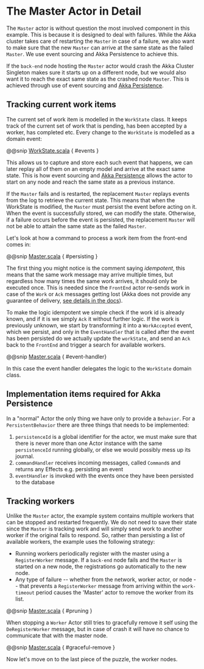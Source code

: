 # The Master Actor in Detail

The `Master` actor is without question the most involved component in this example. 
This is because it is designed to deal with failures. While the Akka cluster takes care of restarting the `Master` in case of a failure, we also want to make sure that the new `Master` can arrive at the same state as the failed `Master`. We use event sourcing and Akka Persistence to achieve this.

If the `back-end` node hosting the `Master` actor would crash the Akka Cluster Singleton makes sure it starts up on a different node, but we would also want it to reach the exact same state as the crashed node `Master`. This is achieved through use of event sourcing and [Akka Persistence](http://doc.akka.io/docs/akka/current/scala/persistence.html).

## Tracking current work items

The current set of work item is modelled in the `WorkState` class. It keeps track of the current set of work that is pending, has been accepted by a worker, has completed etc. Every change to the `WorkState` is modelled as a domain event: 

@@snip [WorkState.scala]($g8src$/scala/worker/WorkState.scala) { #events }

This allows us to capture and store each such event that happens, we can later replay all of them on an empty model and arrive at the exact same state. This is how event sourcing and [Akka Persistence](http://doc.akka.io/docs/akka/current/scala/persistence.html) allows the actor to start on any node and reach the same state as a previous instance.

If the `Master` fails and is restarted, the replacement `Master` replays events from the log to retrieve the current state. This means that when the WorkState is modified, the `Master` must persist the event before acting on it. When the event is successfully stored, we can modify the state. Otherwise, if a failure occurs before the event is persisted, the replacement `Master` will not be able to attain the same state as the failed `Master`.

Let's look at how a command to process a work item from the front-end comes in:

@@snip [Master.scala]($g8src$/scala/worker/Master.scala) { #persisting }

The first thing you might notice is the comment saying _idempotent_, this means that the same work message may arrive multiple times, but regardless how many times the same work arrives, it should only be executed once. This is needed since the `FrontEnd` actor re-sends work in case of the `Work` or `Ack` messages getting lost (Akka does not provide any guarantee of delivery, [see details in the docs](http://doc.akka.io/docs/akka/current/scala/general/message-delivery-reliability.html#discussion-why-no-guaranteed-delivery-)).

To make the logic idempotent we simple check if the work id is already known, and if it is we simply `Ack` it without further logic. If the work is previously unknown, we start by transforming it into a `WorkAccepted` event, which we persist, 
and only in the `EventHandler` that is called after the event has been persisted do we actually update the `workState`, 
and send an `Ack` back to the `FrontEnd` and trigger a search for available workers.

@@snip [Master.scala]($g8src$/scala/worker/Master.scala) { #event-handler}

In this case the event handler delegates the logic to the `WorkState` domain class. 

## Implementation items required for Akka Persistence

In a "normal" Actor the only thing we have only to provide a `Behavior`. For a `PersistentBehavior` 
there are three things that needs to be implemented:

 1. `persistenceId` is a global identifier for the actor, we must make sure that there is never more than one Actor instance with the same `persistenceId` running globally, or else we would possibly mess up its journal.
 1. `commandHandler` receives incoming messages, called `Command`s and returns any Effects e.g. persisting an event
 1. `eventHandler` is invoked with the events once they have been persisted to the database

## Tracking workers

Unlike the `Master` actor, the example system contains multiple workers that can be stopped and restarted frequently. 
We do not need to save their state since the `Master` is tracking work and will simply send work to another worker 
if the original fails to respond. So, rather than persisting a list of available workers, the example uses the following 
strategy:

* Running workers periodically register with the master using a `RegisterWorker` message. 
  If a `back-end` node fails and the `Master` is started on a new node, the registrations go automatically to the new node.
* Any type of failure -- whether from the network, worker actor, or node -- that prevents a `RegisterWorker` 
  message from arriving within the `work-timeout` period causes the 'Master' actor to remove the worker from its list.

@@snip [Master.scala]($g8src$/scala/worker/Master.scala) { #pruning }

When stopping a `Worker` Actor still tries to gracefully remove it self using the `DeRegisterWorker` message, 
but in case of crash it will have no chance to communicate that with the master node.

@@snip [Master.scala]($g8src$/scala/worker/Master.scala) { #graceful-remove }

Now let's move on to the last piece of the puzzle, the worker nodes.